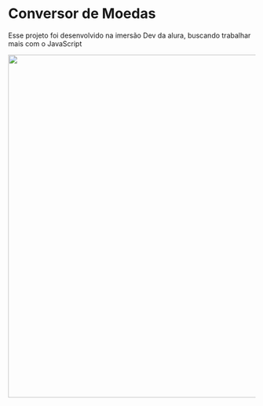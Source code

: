 # Conversor de Moedas
 Esse projeto foi desenvolvido na imersão Dev da alura, buscando trabalhar mais com o JavaScript

<div align="center">
<img src="https://github.com/Gustavocaris/Conversor-de-Moedas/assets/149839159/6e2d9114-af9d-4604-8b43-b5edfeafde84" width="700px" />
</div>
